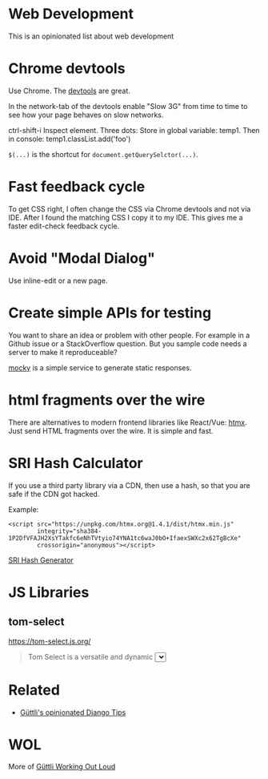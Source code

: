 # Web Development

This is an opinionated list about web development

# Chrome devtools

Use Chrome. The [devtools](https://developer.chrome.com/docs/devtools) are great.

In the network-tab of the devtools enable "Slow 3G" from time to time to see how your page behaves on slow networks.

ctrl-shift-i Inspect element. Three dots: Store in global variable: temp1. Then in console: temp1.classList.add('foo')

`$(...)` is the shortcut for `document.getQuerySelctor(...)`.

# Fast feedback cycle

To get CSS right, I often change the CSS via Chrome devtools and not via IDE. After I found the matching CSS I copy it to my IDE. This
gives me a faster edit-check feedback cycle.

# Avoid "Modal Dialog"

Use inline-edit or a new page.

# Create simple APIs for testing

You want to share an idea or problem with other people. For example in a Github issue or a
StackOverflow question. But you sample code needs a server to make it reproduceable?

[mocky](https://designer.mocky.io/) is a simple service to generate static responses.

# html fragments over the wire

There are alternatives to modern frontend libraries like React/Vue: [htmx](//htmx.org). Just
send HTML fragments over the wire. It is simple and fast.

# SRI Hash Calculator

If you use a third party library via a CDN, then use a hash, so that you are safe if the CDN got hacked.

Example:

```
<script src="https://unpkg.com/htmx.org@1.4.1/dist/htmx.min.js" 
        integrity="sha384-1P2DfVFAJH2XsYTakfc6eNhTVtyio74YNA1tc6waJ0bO+IfaexSWXc2x62TgBcXe" 
        crossorigin="anonymous"></script>
```

[SRI Hash Generator](https://www.srihash.org/)


# JS Libraries

## tom-select


https://tom-select.js.org/

> Tom Select is a versatile and dynamic <select> UI control. With autocomplete and native-feeling keyboard navigation, it's useful for tagging, contact lists, country selectors, and so on. Tom Select was forked from selectize.js with four main objectives: modernizing the code base, decoupling from jQuery, expanding functionality, and addressing issue backlogs.

# Related

* [Güttli's opinionated Django Tips](https://github.com/guettli/django-tips)

# WOL

More of [Güttli Working Out Loud](https://github.com/guettli/wol)
